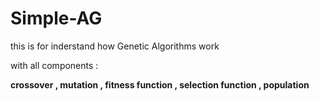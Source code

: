 # Simple-AG

this is for inderstand how  Genetic Algorithms work 

with  all components :

**crossover , mutation , fitness function  , selection  function , population**
